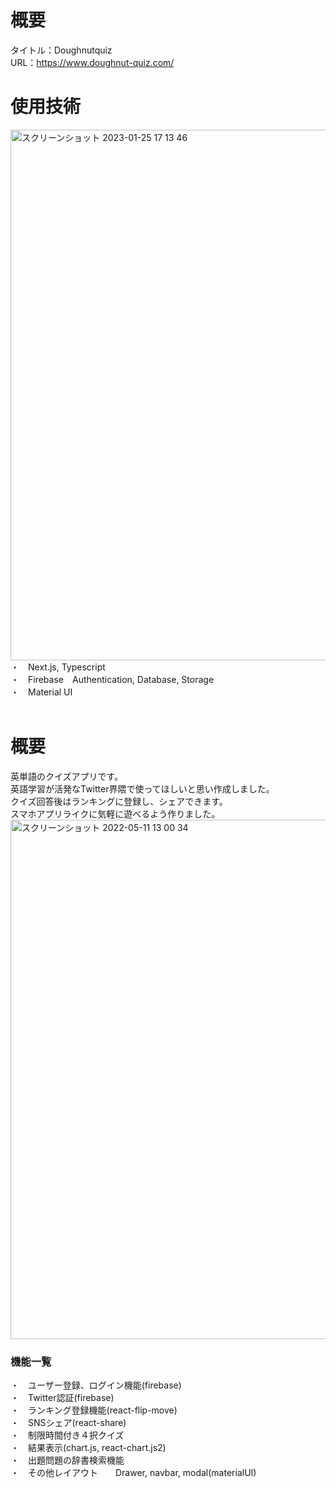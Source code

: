 <h1>概要</h1>

タイトル：Doughnutquiz </br>
URL：https://www.doughnut-quiz.com/  


<h1>使用技術</h1>
<img width="849" alt="スクリーンショット 2023-01-25 17 13 46" src="https://user-images.githubusercontent.com/100462205/214512041-b9a5513b-077b-4af9-a0d8-4e9c47c41859.png">
・　Next.js, Typescript<br>
・　Firebase　Authentication, Database, Storage<br>
・　Material UI<br>

<br>
<h1>概要</h1>
英単語のクイズアプリです。<br>
英語学習が活発なTwitter界隈で使ってほしいと思い作成しました。<br>
クイズ回答後はランキングに登録し、シェアできます。<br>
スマホアプリライクに気軽に遊べるよう作りました。<br>

<img width="831" alt="スクリーンショット 2022-05-11 13 00 34" src="https://user-images.githubusercontent.com/100462205/167766597-10102377-7fc4-4ef1-b6f7-39f467cdd6ef.png">



<h3>機能一覧</h3>  
・　ユーザー登録、ログイン機能(firebase)<br>
・　Twitter認証(firebase)<br>
・　ランキング登録機能(react-flip-move)<br>
・　SNSシェア(react-share)<br>
・　制限時間付き４択クイズ<br>
・　結果表示(chart.js, react-chart.js2)<br>
・　出題問題の辞書検索機能<br>
・　その他レイアウト　　Drawer, navbar, modal(materialUI)<br>


